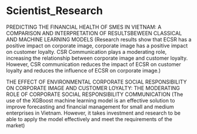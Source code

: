 # Scientist_Research
PREDICTING THE FINANCIAL HEALTH OF SMES IN VIETNAM: A COMPARISON AND INTERPRETATION OF RESULTSBEWEEN CLASSICAL AND MACHINE LEARNING MODELS (Research results show that ECSR has a positive impact on corporate image, corporate image has a positive impact on customer loyalty. CSR Communication plays a moderating role, increasing the relationship between corporate image and customer loyalty. However, CSR communication reduces the impact of ECSR on customer loyalty and reduces the influence of ECSR on corporate image.)

THE EFFECT OF ENVIRONMENTAL CORPORATE SOCIAL RESPONSIBILITY ON CORPORATE IMAGE AND CUSTOMER LOYALTY: THE MODERATING ROLE OF CORPORATE SOCIAL RESPONSIBILITY COMMUNICATION (The use of the XGBoost machine learning model is an effective solution to improve forecasting and financial management for small and medium enterprises in Vietnam. However, it takes investment and research to be able to apply the model effectively and meet the requirements of the market)
